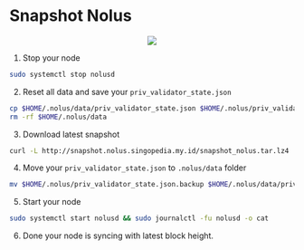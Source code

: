 # Snapshot Nolus

<p align="center"><a href="https://user-images.githubusercontent.com/35837931/222352100-98326947-91a4-4794-a57c-20cf13458a55.png"><img src="https://user-images.githubusercontent.com/35837931/222352100-98326947-91a4-4794-a57c-20cf13458a55.png" /></a></p>


1. Stop your node

```bash
sudo systemctl stop nolusd
```

2. Reset all data and save your `priv_validator_state.json`

```bash
cp $HOME/.nolus/data/priv_validator_state.json $HOME/.nolus/priv_validator_state.json.backup
rm -rf $HOME/.nolus/data
```

3. Download latest snapshot

```bash
curl -L http://snapshot.nolus.singopedia.my.id/snapshot_nolus.tar.lz4 | tar -Ilz4 -xf - -C $HOME/.nolus
```

4. Move your `priv_validator_state.json` to `.nolus/data` folder

```bash
mv $HOME/.nolus/priv_validator_state.json.backup $HOME/.nolus/data/priv_validator_state.json
```

5. Start your node

```bash
sudo systemctl start nolusd && sudo journalctl -fu nolusd -o cat
```

6. Done your node is syncing with latest block height.

